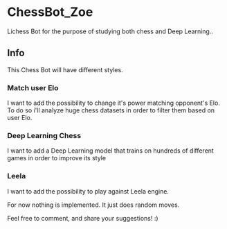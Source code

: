
# ChessBot_Zoe

Lichess Bot for the purpose of studying both chess and Deep Learning..


## Info
This Chess Bot will have different styles. 

### Match user Elo

I want to add the possibility to change it's power matching opponent's Elo. To do so i'll analyze huge chess datasets in order to filter them based on user Elo.

### Deep Learning Chess 

I want to add a Deep Learning model that trains on hundreds of different games in order to improve its style

### Leela

I want to add the possibility to play against Leela engine. 


For now nothing is implemented. It just does random moves.

Feel free to comment, and share your suggestions! :)
